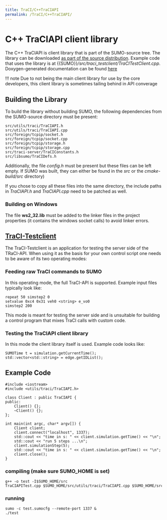 ```yaml
---
title: TraCI/C++TraCIAPI
permalink: /TraCI/C++TraCIAPI/
---
```


# C++ TraCIAPI client library

The C++ TraCIAPI is client library that is part of the SUMO-source tree.
The library can be downloaded [as part of the source
distribution](http://sumo.dlr.de/daily/sumo-src-git.zip). Example code
that uses the library is at
{{SUMO}}*/src/traci_testclient/TraCITestClient.cpp*. Doxygen-generated
documentation can be found
[here](http://sumo.dlr.de/daily/doxygen/d8/d1c/class_tra_c_i_a_p_i.html)

!!! note
    Due to not being the main client library for use by the core developers, this client library is sometimes tailing behind in API converage

## Building the Library

To build the library without building SUMO, the following dependencies
from the SUMO-source directory must be present:

```
src/utils/traci/TraCIAPI.h
src/utils/traci/TraCIAPI.cpp
src/foreign/tcpip/socket.h
src/foreign/tcpip/socket.cpp
src/foreign/tcpip/storage.h
src/foreign/tcpip/storage.cpp
src/traci-server/TraCIConstants.h
src/libsumo/TraCIDefs.h
```

Additionally, the file *config.h* must be present but these files can be
left empty. If SUMO was built, they can either be found in the *src* or
the *cmake-build/src* directory)

If you chose to copy all these files into the same directory, the
include paths in *TraCIAPI.h* and *TraCIAPI.cpp* need to be patched as
well.

### Building on Windows

The file **ws2_32.lib** must be added to the linker files in the
project properties (it contains the windows socket calls) to avoid
linker errors.

## [TraCI-Testclient]({{Source}}src/traci_testclient)

The TraCI-Testclient is an application for testing the server side of
the TRaCI-API. When using it as the basis for your own control script
one needs to be aware of its two operating modes:

### Feeding raw TraCI commands to SUMO

In this operating mode, the full TraCI-API is supported. Example input
files typically look like:

```
repeat 50 simstep2 0
setvalue 0xc4 0x31 veh0 <string> e_vo0
simstep2 200
```

This mode is meant for testing the server side and is unsuitable for
building a control program that mixes TraCI calls with custom code.

### Testing the TraCIAPI client library

In this mode the client library itself is used. Example code looks like:

```
SUMOTime t = simulation.getCurrentTime();
std::vector<std::string> = edge.getIDList();
```

## Example Code

```
#include <iostream>
#include <utils/traci/TraCIAPI.h>

class Client : public TraCIAPI {
public:
    Client() {};
    ~Client() {};
};

int main(int argc, char* argv[]) {
    Client client;
    client.connect("localhost", 1337);
    std::cout << "time in s: " << client.simulation.getTime() << "\n";
    std::cout << "run 5 steps ...\n";
    client.simulationStep(5);
    std::cout << "time in s: " << client.simulation.getTime() << "\n";
    client.close();
}
```

### compiling (make sure SUMO_HOME is set)

```
g++ -o test -I$SUMO_HOME/src TraCIAPITest.cpp $SUMO_HOME/src/utils/traci/TraCIAPI.cpp $SUMO_HOME/src/foreign/tcpip/socket.cpp $SUMO_HOME/src/foreign/tcpip/storage.cpp
```

### running

```
sumo -c test.sumocfg --remote-port 1337 &
./test
```
